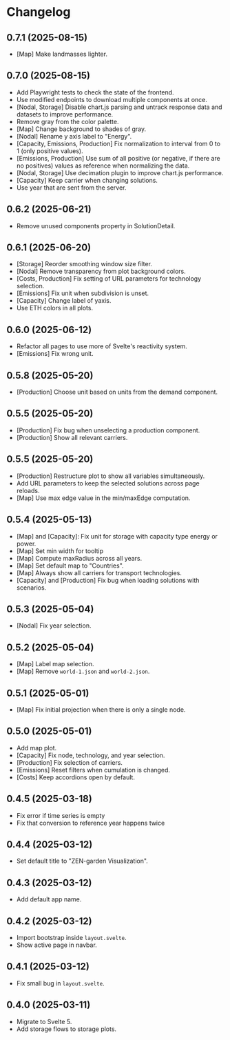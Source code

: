 # Changelog

## 0.7.1 (2025-08-15)

- [Map] Make landmasses lighter.

## 0.7.0 (2025-08-15)

- Add Playwright tests to check the state of the frontend.
- Use modified endpoints to download multiple components at once.
- [Nodal, Storage] Disable chart.js parsing and untrack response data and datasets to improve performance.
- Remove gray from the color palette.
- [Map] Change background to shades of gray.
- [Nodal] Rename y axis label to "Energy".
- [Capacity, Emissions, Production] Fix normalization to interval from 0 to 1 (only positive values).
- [Emissions, Production] Use sum of all positive (or negative, if there are no positives) values as reference when normalizing the data.
- [Nodal, Storage] Use decimation plugin to improve chart.js performance.
- [Capacity] Keep carrier when changing solutions.
- Use year that are sent from the server.

## 0.6.2 (2025-06-21)

- Remove unused components property in SolutionDetail.

## 0.6.1 (2025-06-20)

- [Storage] Reorder smoothing window size filter.
- [Nodal] Remove transparency from plot background colors.
- [Costs, Production] Fix setting of URL parameters for technology selection.
- [Emissions] Fix unit when subdivision is unset.
- [Capacity] Change label of yaxis.
- Use ETH colors in all plots.

## 0.6.0 (2025-06-12)

- Refactor all pages to use more of Svelte's reactivity system.
- [Emissions] Fix wrong unit.

## 0.5.8 (2025-05-20)

- [Production] Choose unit based on units from the demand component.

## 0.5.5 (2025-05-20)

- [Production] Fix bug when unselecting a production component.
- [Production] Show all relevant carriers.

## 0.5.5 (2025-05-20)

- [Production] Restructure plot to show all variables simultaneously.
- Add URL parameters to keep the selected solutions across page reloads.
- [Map] Use max edge value in the min/maxEdge computation.

## 0.5.4 (2025-05-13)

- [Map] and [Capacity]: Fix unit for storage with capacity type energy or power.
- [Map] Set min width for tooltip
- [Map] Compute maxRadius across all years.
- [Map] Set default map to "Countries".
- [Map] Always show all carriers for transport technologies.
- [Capacity] and [Production] Fix bug when loading solutions with scenarios.

## 0.5.3 (2025-05-04)

- [Nodal] Fix year selection.

## 0.5.2 (2025-05-04)

- [Map] Label map selection.
- [Map] Remove `world-1.json` and `world-2.json`.

## 0.5.1 (2025-05-01)

- [Map] Fix initial projection when there is only a single node.

## 0.5.0 (2025-05-01)

- Add map plot.
- [Capacity] Fix node, technology, and year selection.
- [Production] Fix selection of carriers.
- [Emissions] Reset filters when cumulation is changed.
- [Costs] Keep accordions open by default.

## 0.4.5 (2025-03-18)

- Fix error if time series is empty
- Fix that conversion to reference year happens twice

## 0.4.4 (2025-03-12)

- Set default title to "ZEN-garden Visualization".

## 0.4.3 (2025-03-12)

- Add default app name.

## 0.4.2 (2025-03-12)

- Import bootstrap inside `layout.svelte`.
- Show active page in navbar.

## 0.4.1 (2025-03-12)

- Fix small bug in `layout.svelte`.

## 0.4.0 (2025-03-11)

- Migrate to Svelte 5.
- Add storage flows to storage plots.
